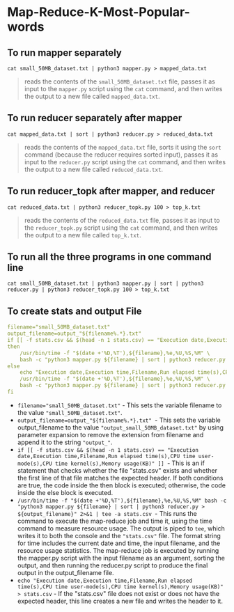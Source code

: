 # Map-Reduce-K-Most-Popular-words

## To run mapper separately
`cat small_50MB_dataset.txt | python3 mapper.py > mapped_data.txt`
> reads the contents of the `small_50MB_dataset.txt` file, passes it as input to the `mapper.py` script using the `cat` command, and then writes the output to a new file called `mapped_data.txt`.

## To run reducer separately after mapper
`cat mapped_data.txt | sort | python3 reducer.py > reduced_data.txt`
> reads the contents of the `mapped_data.txt` file, sorts it using the `sort` command (because the reducer requires sorted input), passes it as input to the `reducer.py` script using the `cat` command, and then writes the output to a new file called `reduced_data.txt`.

## To run reducer_topk after mapper, and reducer
`cat reduced_data.txt | python3 reducer_topk.py 100 > top_k.txt`
> reads the contents of the `reduced_data.txt` file, passes it as input to the `reducer_topk.py` script using the `cat` command, and then writes the output to a new file called `top_k.txt`.

## To run all the three programs in one command line
`cat small_50MB_dataset.txt | python3 mapper.py | sort | python3 reducer.py | python3 reducer_topk.py 100 > top_k.txt`

## To create stats and output File
```yaml
filename="small_50MB_dataset.txt"
output_filename=output_"${filename%.*}.txt"
if [[ -f stats.csv && $(head -n 1 stats.csv) == "Execution date,Execution time,Filename,Run elapsed time(s),CPU time user-mode(s),CPU time kernel(s),Memory usage(KB)" ]]
then
    /usr/bin/time -f "$(date +'%D,%T'),${filename},%e,%U,%S,%M" \
    bash -c "python3 mapper.py ${filename} | sort | python3 reducer.py > ${output_filename}" 2>&1 | tee -a stats.csv
else
    echo "Execution date,Execution time,Filename,Run elapsed time(s),CPU time user-mode(s),CPU time kernel(s),Memory usage(KB)" > stats.csv
    /usr/bin/time -f "$(date +'%D,%T'),${filename},%e,%U,%S,%M" \
    bash -c "python3 mapper.py ${filename} | sort | python3 reducer.py > ${output_filename}" 2>&1 | tee -a stats.csv
fi
```
* `filename="small_50MB_dataset.txt"` - This sets the variable filename to the value `"small_50MB_dataset.txt"`.
* `output_filename=output_"${filename%.*}.txt" `- This sets the variable output_filename to the value `"output_small_50MB_dataset.txt"` by using parameter expansion to remove the extension from filename and append it to the string `"output_"`.
* `if [[ -f stats.csv && $(head -n 1 stats.csv) == "Execution date,Execution time,Filename,Run elapsed time(s),CPU time user-mode(s),CPU time kernel(s),Memory usage(KB)" ]] `- This is an if statement that checks whether the file "stats.csv" exists and whether the first line of that file matches the expected header. If both conditions are true, the code inside the then block is executed; otherwise, the code inside the else block is executed.
* `/usr/bin/time -f "$(date +'%D,%T'),${filename},%e,%U,%S,%M" bash -c "python3 mapper.py ${filename} | sort | python3 reducer.py > ${output_filename}" 2>&1 | tee -a stats.csv `- This runs the command to execute the map-reduce job and time it, using the time command to measure resource usage. The output is piped to `tee`, which writes it to both the console and the `"stats.csv"` file. The format string for time includes the current date and time, the input filename, and the resource usage statistics. The map-reduce job is executed by running the mapper.py script with the input filename as an argument, sorting the output, and then running the reducer.py script to produce the final output in the output_filename file.
* `echo "Execution date,Execution time,Filename,Run elapsed time(s),CPU time user-mode(s),CPU time kernel(s),Memory usage(KB)" > stats.csv` - If the "stats.csv" file does not exist or does not have the expected header, this line creates a new file and writes the header to it.
